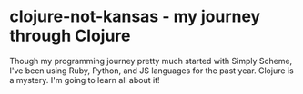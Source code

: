 # clojure-not-kansas - my journey through Clojure

Though my programming journey pretty much started with Simply Scheme, I've been using
Ruby, Python, and JS languages for the past year. Clojure is a mystery. I'm going to learn all about it!
